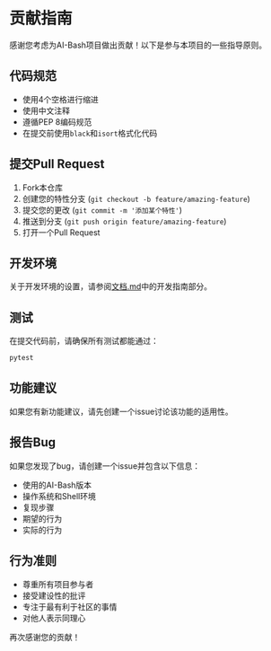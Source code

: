 # 贡献指南

感谢您考虑为AI-Bash项目做出贡献！以下是参与本项目的一些指导原则。

## 代码规范

- 使用4个空格进行缩进
- 使用中文注释
- 遵循PEP 8编码规范
- 在提交前使用`black`和`isort`格式化代码

## 提交Pull Request

1. Fork本仓库
2. 创建您的特性分支 (`git checkout -b feature/amazing-feature`)
3. 提交您的更改 (`git commit -m '添加某个特性'`)
4. 推送到分支 (`git push origin feature/amazing-feature`)
5. 打开一个Pull Request

## 开发环境

关于开发环境的设置，请参阅[文档.md](文档.md#开发指南)中的开发指南部分。

## 测试

在提交代码前，请确保所有测试都能通过：

```bash
pytest
```

## 功能建议

如果您有新功能建议，请先创建一个issue讨论该功能的适用性。

## 报告Bug

如果您发现了bug，请创建一个issue并包含以下信息：

- 使用的AI-Bash版本
- 操作系统和Shell环境
- 复现步骤
- 期望的行为
- 实际的行为

## 行为准则

- 尊重所有项目参与者
- 接受建设性的批评
- 专注于最有利于社区的事情
- 对他人表示同理心

再次感谢您的贡献！ 